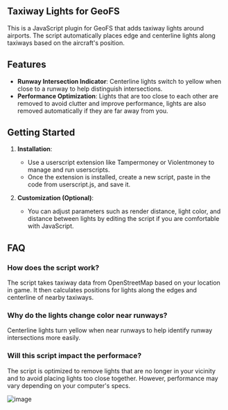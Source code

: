 ## Taxiway Lights for GeoFS

This is a JavaScript plugin for GeoFS that adds taxiway lights around airports. The script automatically places edge and centerline lights along taxiways based on the aircraft's position.

## Features

- **Runway Intersection Indicator**: Centerline lights switch to yellow when close to a runway to help distinguish intersections.
- **Performance Optimization**: Lights that are too close to each other are removed to avoid clutter and improve performance, lights are also removed automatically if they are far away from you.

## Getting Started

1. **Installation**:
   - Use a userscript extension like Tampermoney or Violentmoney to manage and run userscripts.
   - Once the extension is installed, create a new script, paste in the code from userscript.js, and save it.

2. **Customization (Optional)**:
   - You can adjust parameters such as render distance, light color, and distance between lights by editing the script if you are comfortable with JavaScript.

## FAQ

### How does the script work?
The script takes taxiway data from OpenStreetMap based on your location in game. It then calculates positions for lights along the edges and centerline of nearby taxiways.

### Why do the lights change color near runways?
Centerline lights turn yellow when near runways to help identify runway intersections more easily.

### Will this script impact the performace?
The script is optimized to remove lights that are no longer in your vicinity and to avoid placing lights too close together. However, performance may vary depending on your computer's specs.

![image](https://github.com/user-attachments/assets/c524e9a3-f1eb-4675-8e1e-c32749c901e2)
